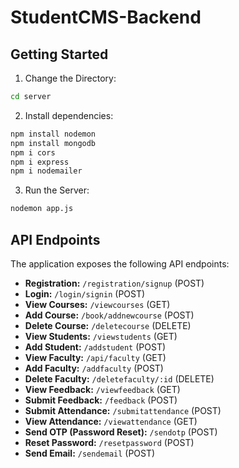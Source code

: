 
# StudentCMS-Backend


## Getting Started

1. Change the Directory:

```bash
cd server
```

2. Install dependencies:

```bash
npm install nodemon 
npm install mongodb
npm i cors
npm i express
npm i nodemailer
```

3. Run the Server:

```bash
nodemon app.js
```

## API Endpoints

The application exposes the following API endpoints:

- **Registration:** `/registration/signup` (POST)
- **Login:** `/login/signin` (POST)
- **View Courses:** `/viewcourses` (GET)
- **Add Course:** `/book/addnewcourse` (POST)
- **Delete Course:** `/deletecourse` (DELETE)
- **View Students:** `/viewstudents` (GET)
- **Add Student:** `/addstudent` (POST)
- **View Faculty:** `/api/faculty` (GET)
- **Add Faculty:** `/addfaculty` (POST)
- **Delete Faculty:** `/deletefaculty/:id` (DELETE)
- **View Feedback:** `/viewfeedback` (GET)
- **Submit Feedback:** `/feedback` (POST)
- **Submit Attendance:** `/submitattendance` (POST)
- **View Attendance:** `/viewattendance` (GET)
- **Send OTP (Password Reset):** `/sendotp` (POST)
- **Reset Password:** `/resetpassword` (POST)
- **Send Email:** `/sendemail` (POST)
